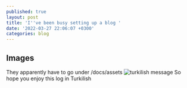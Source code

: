 ```yaml
---
published: true
layout: post
title: 'I''ve been busy setting up a blog '
date: '2022-03-27 22:06:07 +0300'
categories: blog
---
```

## Images

They apparently have to go under /docs/assets
![turkilish message](/assets/turkilish-msg.jpg)
So hope you enjoy this log in Turkilish 
